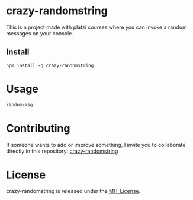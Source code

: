 # crazy-randomstring

This is a project made with platzi courses where you can invoke a random messages on your console.

## Install

```npm
npm install -g crazy-randomstring
```

# Usage

```bash
random-msg
```

# Contributing
If someone wants to add or improve something, I invite you to collaborate directly in this repository: [crazy-randomstring](https://github.com/VictorCar86/npm-crazy-randomstring.git)

# License
crazy-randomstring is released under the [MIT License](https://opensource.org/licenses/MIT).